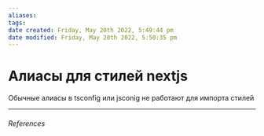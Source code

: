 ```yaml
---
aliases: 
tags: 
date created: Friday, May 20th 2022, 5:49:44 pm
date modified: Friday, May 20th 2022, 5:50:35 pm
---
```


# Алиасы для стилей nextjs
Обычные алиасы в tsconfig или jsconig не работают для импорта стилей


---

###### References
